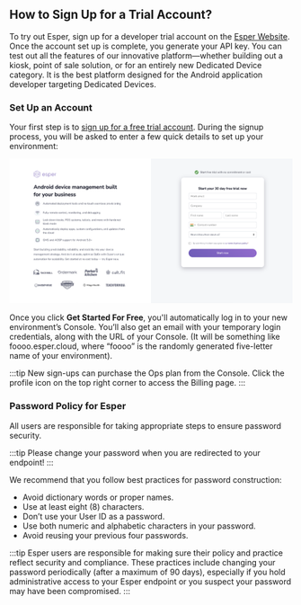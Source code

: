## How to Sign Up for a Trial Account?

To try out Esper, sign up for a developer trial account on the [Esper Website](https://esper.io/signup/). Once the account set up is complete, you generate your API key. You can test out all the features of our innovative platform—whether building out a kiosk, point of sale solution, or for an entirely new Dedicated Device category. It is the best platform designed for the Android application developer targeting Dedicated Devices. 

### Set Up an Account

Your first step is to [sign up for a free trial account](https://esper.io/signup). During the signup process, you will be asked to enter a few quick details to set up your environment:

![Strat a free trial for Esper](./images/FreeTrial_Signup.png)

Once you click **Get Started For Free**, you'll automatically log in to your new environment’s Console. You’ll also get an email with your temporary login credentials, along with the URL of your Console. (It will be something like foooo.esper.cloud, where “foooo” is the randomly generated five-letter name of your environment).

:::tip
New sign-ups can purchase the Ops plan from the Console. Click the profile icon on the top right corner to access the Billing page.
:::



### Password Policy for Esper

All users are responsible for taking appropriate steps to ensure password security. 

:::tip
Please change your password when you are redirected to your endpoint!
:::

We recommend that you follow best practices for password construction:

-   Avoid dictionary words or proper names.
-   Use at least eight (8) characters.
-   Don’t use your User ID as a password.
-   Use both numeric and alphabetic characters in your password.
-   Avoid reusing your previous four passwords.
    

:::tip
Esper users are responsible for making sure their policy and practice reflect security and compliance. These practices include changing your password periodically (after a maximum of 90 days), especially if you hold administrative access to your Esper endpoint or you suspect your password may have been compromised.
:::